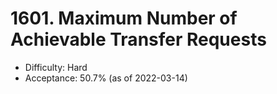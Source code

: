 # 1601. Maximum Number of Achievable Transfer Requests
- Difficulty: Hard
- Acceptance: 50.7% (as of 2022-03-14)
